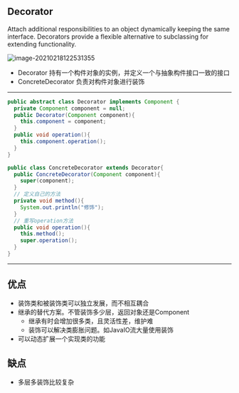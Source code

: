 ## Decorator

Attach additional responsibilities to an object dynamically keeping the same interface. Decorators provide a flexible alternative to subclassing for extending functionality.

![image-20210218122531355](https://i.loli.net/2021/02/18/RidK8AE35M7wYtb.png)

- Decorator 持有一个构件对象的实例，并定义一个与抽象构件接口一致的接口
- ConcreteDecorator 负责对构件对象进行装饰

---

```java
public abstract class Decorator implements Component {
  private Component component = null;
  public Decorator(Component component){
    this.component = component;
  }
  public void operation(){
    this.component.operation();
  }
}
```

```java
public class ConcreteDecorator extends Decorator{
  public ConcreteDecorator(Component component){
    super(component);
  }
  // 定义自己的方法
  private void method(){
    System.out.println("修饰");
  }
  // 重写operation方法
  public void operation(){
    this.method();
    super.operation();
  }
}
```

---

## 优点

- 装饰类和被装饰类可以独立发展，而不相互耦合
- 继承的替代方案。不管装饰多少层，返回对象还是Component
  - 继承有时会增加很多类，且灵活性差，维护难
  - 装饰可以解决类膨胀问题。如JavaIO流大量使用装饰
- 可以动态扩展一个实现类的功能

## 缺点

- 多层多装饰比较复杂



